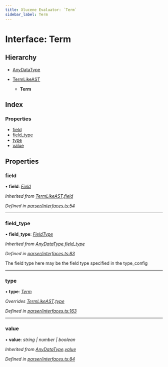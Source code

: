 ```yaml
---
title: Xlucene Evaluator: `Term`
sidebar_label: Term
---
```


# Interface: Term

## Hierarchy

* [AnyDataType](anydatatype.md)

* [TermLikeAST](termlikeast.md)

  * **Term**

## Index

### Properties

* [field](term.md#field)
* [field_type](term.md#field_type)
* [type](term.md#type)
* [value](term.md#value)

## Properties

###  field

• **field**: *[Field](../overview.md#field)*

*Inherited from [TermLikeAST](termlikeast.md).[field](termlikeast.md#field)*

*Defined in [parser/interfaces.ts:54](https://github.com/terascope/teraslice/blob/d2d877b60/packages/xlucene-evaluator/src/parser/interfaces.ts#L54)*

___

###  field_type

• **field_type**: *[FieldType](../enums/fieldtype.md)*

*Inherited from [AnyDataType](anydatatype.md).[field_type](anydatatype.md#field_type)*

*Defined in [parser/interfaces.ts:83](https://github.com/terascope/teraslice/blob/d2d877b60/packages/xlucene-evaluator/src/parser/interfaces.ts#L83)*

The field type here may be the field type specified
in the type_config

___

###  type

• **type**: *[Term](../enums/asttype.md#term)*

*Overrides [TermLikeAST](termlikeast.md).[type](termlikeast.md#type)*

*Defined in [parser/interfaces.ts:163](https://github.com/terascope/teraslice/blob/d2d877b60/packages/xlucene-evaluator/src/parser/interfaces.ts#L163)*

___

###  value

• **value**: *string | number | boolean*

*Inherited from [AnyDataType](anydatatype.md).[value](anydatatype.md#value)*

*Defined in [parser/interfaces.ts:84](https://github.com/terascope/teraslice/blob/d2d877b60/packages/xlucene-evaluator/src/parser/interfaces.ts#L84)*
